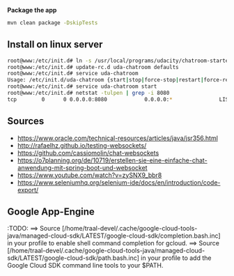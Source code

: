


**Package the app**
```bash
mvn clean package -DskipTests
```

## Install on linux server

```bash
root@www:/etc/init.d# ln -s /usr/local/programs/udacity/chatroom-starter-0.0.2-SNAPSHOT.jar uda-chatroom
root@www:/etc/init.d# update-rc.d uda-chatroom defaults
root@www:/etc/init.d# service uda-chatroom
Usage: /etc/init.d/uda-chatroom {start|stop|force-stop|restart|force-reload|status|run}
root@www:/etc/init.d# service uda-chatroom start
root@www:/etc/init.d# netstat -tulpen | grep -i 8080
tcp        0      0 0.0.0.0:8080            0.0.0.0:*               LISTEN      1000       1051545    16182/java 
```

## Sources

- https://www.oracle.com/technical-resources/articles/java/jsr356.html
- http://rafaelhz.github.io/testing-websockets/
- https://github.com/cassiomolin/chat-websockets
- https://o7planning.org/de/10719/erstellen-sie-eine-einfache-chat-anwendung-mit-spring-boot-und-websocket
- https://www.youtube.com/watch?v=zySNX9_bbr8
- https://www.seleniumhq.org/selenium-ide/docs/en/introduction/code-export/


## Google App-Engine

:TODO:
==> Source [/home/traal-devel/.cache/google-cloud-tools-java/managed-cloud-sdk/LATEST/google-cloud-sdk/completion.bash.inc] in your profile to enable shell command completion for gcloud.
==> Source [/home/traal-devel/.cache/google-cloud-tools-java/managed-cloud-sdk/LATEST/google-cloud-sdk/path.bash.inc] in your profile to add the Google Cloud SDK command line tools to your $PATH.

